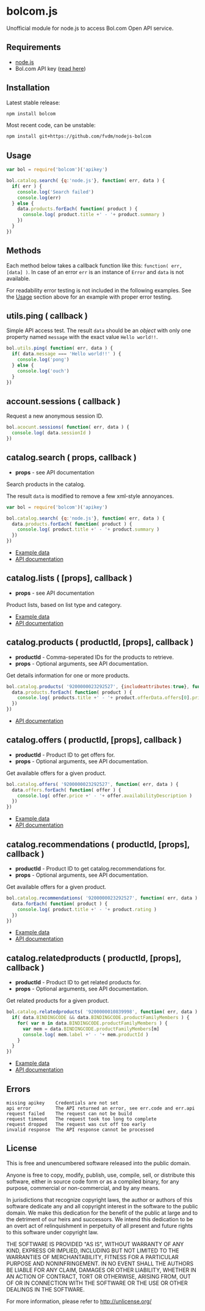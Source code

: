 bolcom.js
=========

Unofficial module for node.js to access Bol.com Open API service.


Requirements
------------

* [node.js](https://nodejs.org)
* Bol.com API key ([read here](https://developers.bol.com/documentatie/aan-de-slag/))


Installation
------------

Latest stable release:

```bash
npm install bolcom
```

Most recent code, can be unstable:

```bash
npm install git+https://github.com/fvdm/nodejs-bolcom
```


Usage
-----

```js
var bol = require('bolcom')('apikey')

bol.catalog.search( {q:'node.js'}, function( err, data ) {
  if( err ) {
    console.log('Search failed')
    console.log(err)
  } else {
    data.products.forEach( function( product ) {
      console.log( product.title +' - '+ product.summary )
    })
  }
})
```


Methods
-------

Each method below takes a callback function like this: `function( err, [data] )`.
In case of an error `err` is an instance of `Error` and `data` is not available.

For readability error testing is not included in the following examples.
See the [Usage](#Usage) section above for an example with proper error testing.


utils.ping ( callback )
----------

Simple API access test. The result `data` should be an *object* with only one
property named `message` with the exact value `Hello world!!`.

```js
bol.utils.ping( function( err, data ) {
  if( data.message === 'Hello world!!' ) {
    console.log('pong')
  } else {
    console.log('ouch')
  }
})
```


account.sessions ( callback )
----------------

Request a new anonymous session ID.

```js
bol.acocunt.sessions( function( err, data ) {
  console.log( data.sessionId )
})
```


catalog.search ( props, callback )
--------------

* **props** - see API documentation

Search products in the catalog.

The result `data` is modified to remove a few xml-style annoyances.

```js
var bol = require('bolcom')('apikey')

bol.catalog.search( {q:'node.js'}, function( err, data ) {
  data.products.forEach( function( product ) {
    console.log( product.title +' - '+ product.summary )
  })
})
```

* [Example data](https://github.com/fvdm/nodejs-bolcom/wiki/catalog.search)
* [API documentation](https://developers.bol.com/handleiding/v4/Catalog/files/GETcatalogv4search.html)


catalog.lists ( [props], callback )
-------------

* **props** - see API documentation

Product lists, based on list type and category.

* [Example data](https://github.com/fvdm/nodejs-bolcom/wiki/catalog.lists)
* [API documentation](https://developers.bol.com/handleiding/v4/Catalog/files/GETcatalogv4productlists.html)


catalog.products ( productId, [props], callback )
----------------

* **productId** - Comma-seperated IDs for the products to retrieve.
* **props** - Optional arguments, see API documentation.

Get details information for one or more products.

```js
bol.catalog.products( '9200000023292527', {includeattributes:true}, function( err, data ) {
  data.products.forEach( function( product ) {
    console.log( products.title +' - '+ product.offerData.offers[0].price )
  })
})
```

* [API documentation](https://developers.bol.com/handleiding/v4/Catalog/files/GETcatalogv4products.html)


catalog.offers ( productId, [props], callback )
--------------

* **productId** - Product ID to get offers for.
* **props** - Optional arguments, see API documentation.

Get available offers for a given product.

```js
bol.catalog.offers( '9200000023292527', function( err, data ) {
  data.offers.forEach( function( offer ) {
    console.log( offer.price +' - '+ offer.availabilityDescription )
  })
})
```

* [Example data](https://github.com/fvdm/nodejs-bolcom/wiki/catalog.offers)
* [API documentation](https://developers.bol.com/handleiding/v4/Catalog/files/GETcatalogv4offers.html)


catalog.recommendations ( productId, [props], callback )
-----------------------

* **productId** - Product ID to get catalog.recommendations for.
* **props** - Optional arguments, see API documentation.

Get available offers for a given product.

```js
bol.catalog.recommendations( '9200000023292527', function( err, data ) {
  data.forEach( function( product ) {
    console.log( product.title +' - '+ product.rating )
  })
})
```

* [Example data](https://github.com/fvdm/nodejs-bolcom/wiki/catalog.recommendations)
* [API documentation](https://developers.bol.com/handleiding/v4/Catalog/files/GETcatalogv4recommendations.html)


catalog.relatedproducts ( productId, [props], callback )
-----------------------

* **productId** - Product ID to get related products for.
* **props** - Optional arguments, see API documentation.

Get related products for a given product.

```js
bol.catalog.relatedproducts( '9200000010839998', function( err, data ) {
  if( data.BINDINGCODE && data.BINDINGCODE.productFamilyMembers ) {
    for( var m in data.BINDINGCODE.productFamilyMembers ) {
      var mem = data.BINDINGCODE.productFamilyMembers[m]
      console.log( mem.label +' - '+ mem.productId )
    }
  }
})
```

* [Example data](https://github.com/fvdm/nodejs-bolcom/wiki/catalog.relatedproducts)
* [API documentation](https://developers.bol.com/handleiding/v4/Catalog/files/GETcatalogv4relatedproducts.html)


Errors
------

```
missing apikey    Credentials are not set
api error         The API returned an error, see err.code and err.api
request failed    The request can not be build
request timeout   The request took too long to complete
request dropped   The request was cut off too early
invalid response  The API response cannot be processed
```


License
---------

This is free and unencumbered software released into the public domain.

Anyone is free to copy, modify, publish, use, compile, sell, or
distribute this software, either in source code form or as a compiled
binary, for any purpose, commercial or non-commercial, and by any
means.

In jurisdictions that recognize copyright laws, the author or authors
of this software dedicate any and all copyright interest in the
software to the public domain. We make this dedication for the benefit
of the public at large and to the detriment of our heirs and
successors. We intend this dedication to be an overt act of
relinquishment in perpetuity of all present and future rights to this
software under copyright law.

THE SOFTWARE IS PROVIDED "AS IS", WITHOUT WARRANTY OF ANY KIND,
EXPRESS OR IMPLIED, INCLUDING BUT NOT LIMITED TO THE WARRANTIES OF
MERCHANTABILITY, FITNESS FOR A PARTICULAR PURPOSE AND NONINFRINGEMENT.
IN NO EVENT SHALL THE AUTHORS BE LIABLE FOR ANY CLAIM, DAMAGES OR
OTHER LIABILITY, WHETHER IN AN ACTION OF CONTRACT, TORT OR OTHERWISE,
ARISING FROM, OUT OF OR IN CONNECTION WITH THE SOFTWARE OR THE USE OR
OTHER DEALINGS IN THE SOFTWARE.

For more information, please refer to <http://unlicense.org/>
